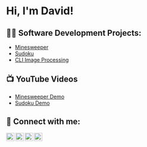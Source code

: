 <h1>Hi, I'm David! </h1>

<h2>👨‍💻 Software Development Projects:</h2>


  - [Minesweeper](https://github.com/davidDenis17/Minesweeper/tree/main)
  - [Sudoku](https://github.com/davidDenis17/Sudoku)
  - [CLI Image Processing](https://github.com/davidDenis17/ImageProcessingCLI)


<h2>📺 YouTube Videos</h2>

- [Minesweeper Demo](https://www.youtube.com/watch?v=a83ASGn_V_s)
- [Sudoku Demo](https://youtu.be/SkSvh1J0ric)

<h2> 🤳 Connect with me:</h2>

[<img align="left" alt="JoshMadakor | YouTube" width="22px" src="https://cdn.jsdelivr.net/npm/simple-icons@v3/icons/youtube.svg" />][youtube]
[<img align="left" alt="JoshMadakor | Twitter" width="22px" src="https://cdn.jsdelivr.net/npm/simple-icons@v3/icons/twitter.svg" />][twitter]
[<img align="left" alt="JoshMadakor | LinkedIn" width="22px" src="https://cdn.jsdelivr.net/npm/simple-icons@v3/icons/linkedin.svg" />][linkedin]
[<img align="left" alt="JoshMadakor | Instagram" width="22px" src="https://cdn.jsdelivr.net/npm/simple-icons@v3/icons/instagram.svg" />][instagram]

[twitter]: https://twitter.com/joshmadakor
[youtube]: https://www.youtube.com/@daviddenis8995
[instagram]: https://instagram.com/david_denis17_
[linkedin]: https://www.linkedin.com/in/david-denis-8aa15a267

<!--
**joshmadakor1/joshmadakor1** is a ✨ _special_ ✨ repository because its `README.md` (this file) appears on your GitHub profile.

Here are some ideas to get you started:

- 🔭 I’m currently working on ...
- 🌱 I’m currently learning ...
- 👯 I’m looking to collaborate on ...
- 🤔 I’m looking for help with ...
- 💬 Ask me about ...
- 📫 How to reach me: ...
- 😄 Pronouns: ...
- ⚡ Fun fact: ...
-->
